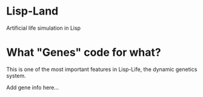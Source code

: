 Lisp-Land
=========

Artificial life simulation in Lisp

What "Genes" code for what?
===========================

This is one of the most important features in Lisp-Life, the dynamic genetics system.

Add gene info here...
